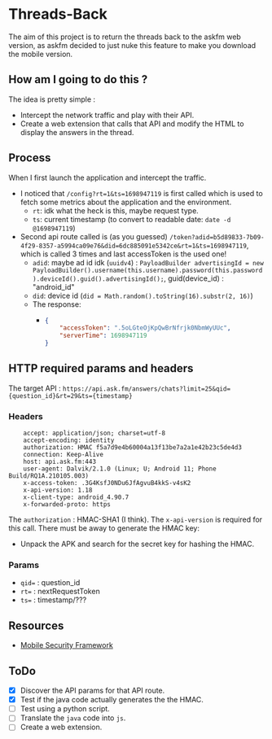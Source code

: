 # Threads-Back
The aim of this project is to return the threads back to the askfm web version, as askfm decided to just nuke this feature to make you download the mobile version.

## How am I going to do this ?
The idea is pretty simple :
- Intercept the network traffic and play with their API.
- Create a web extension that calls that API and modify the HTML to display the answers in the thread.

## Process
When I first launch the application and intercept the traffic.

- I noticed that `/config?rt=1&ts=1698947119` is first called which is used to fetch some metrics about the application and the environment.
  - `rt`: idk what the heck is this, maybe request type.
  - `ts`: current timestamp (to convert to readable date: `date -d @1698947119`)
- Second api route called is (as you guessed) `/token?adid=b5d89833-7b09-4f29-8357-a5994ca09e76&did=6dc885091e5342ce&rt=1&ts=1698947119`, which is called 3 times and last accessToken is the used one!
  - `adid`: maybe ad id idk (`uuidv4`) : `PayloadBuilder advertisingId = new PayloadBuilder().username(this.username).password(this.password).deviceId().guid().advertisingId();`, guid(device_id) : "android_id"
  - `did`: device id (`did = Math.random().toString(16).substr(2, 16)`)
  - The response:
    - ```json
      {
          "accessToken": ".5oLGteOjKpQwBrNfrjk0NbmWyUUc",
          "serverTime": 1698947119
      }
      ```
 
## HTTP required params and headers
The target API : `https://api.ask.fm/answers/chats?limit=25&qid={question_id}&rt=29&ts={timestamp}`

### Headers
```
    accept: application/json; charset=utf-8
    accept-encoding: identity
    authorization: HMAC f5a7d9e4b60004a13f13be7a2a1e42b23c5de4d3
    connection: Keep-Alive
    host: api.ask.fm:443
    user-agent: Dalvik/2.1.0 (Linux; U; Android 11; Phone Build/RQ1A.210105.003)
    x-access-token: .3G4KsfJ0NDu6JfAgvuB4kkS-v4sK2
    x-api-version: 1.18
    x-client-type: android_4.90.7
    x-forwarded-proto: https
```

The `authorization` : HMAC-SHA1 (I think).
The `x-api-version` is required for this call.
There must be away to generate the HMAC key:
- Unpack the APK and search for the secret key for hashing the HMAC.

### Params

- `qid=` : question_id
- `rt=` : nextRequestToken
- `ts=` : timestamp/???

## Resources

- [Mobile Security Framework](https://github.com/MobSF/Mobile-Security-Framework-MobSF)

## ToDo
- [X] Discover the API params for that API route.
- [X] Test if the java code actually generates the the HMAC.
- [ ] Test using a python script.
- [ ] Translate the `java` code into `js`.
- [ ] Create a web extension.
